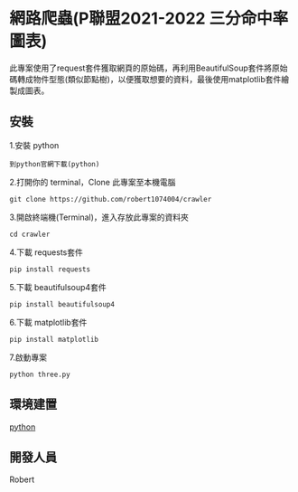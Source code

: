 # 網路爬蟲(P聯盟2021-2022 三分命中率圖表)
此專案使用了request套件獲取網頁的原始碼，再利用BeautifulSoup套件將原始碼轉成物件型態(類似節點樹)，以便獲取想要的資料，最後使用matplotlib套件繪製成圖表。



## 安裝
 1.安裝 python
 
    到python官網下載(python)

 2.打開你的 terminal，Clone 此專案至本機電腦
      
    git clone https://github.com/robert1074004/crawler
 3.開啟終端機(Terminal)，進入存放此專案的資料夾
 
    cd crawler
 
 4.下載 requests套件
 
    pip install requests
 5.下載 beautifulsoup4套件
 
    pip install beautifulsoup4
 6.下載 matplotlib套件
   
    pip install matplotlib
 7.啟動專案

    python three.py

## 環境建置
[python](https://www.python.org/)

## 開發人員
Robert
